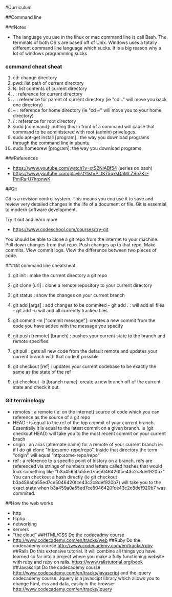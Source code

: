 #Curriculum

##Command line

###Notes
  - The language you use in the linux or mac command line is call Bash. The terminals of both OS's are based off of Unix. Windows uses a totally different command line language which sucks. It is a big reason why a lot of windows programming sucks
  ### command cheat sheat
  1. cd: change directory 
  2. pwd: list path of current directory
  3. ls: list contents of current directory
  4. . : reference for current directory
  5. .. : reference for parent of current directory (ie "cd .." will move you back one directory)
  6. ~ : reference for home directory (ie "cd ~" will move you to your home directory)
  7. / : reference for root directory
  8. sudo [command]: putting this in front of a command will cause that command to be administered with root (admin) priveleges. 
  9. sudo apt-get install [program] : the way you download programs through the command line in ubuntu
  10. sudo homebrew [program]: the way you download programs
  
###References 
  - https://www.youtube.com/watch?v=xtS2NiABf54 (series on bash)
  - https://www.youtube.com/playlist?list=PLtK75qxsQaMLZSo7KL-PmiRarU7hrpnwK

##Git

Git is a revision control system. This means you cna use it to save and review very detailed changes in the life of a document or file. Git is essential to modern software development.

Try it out and learn more 
- https://www.codeschool.com/courses/try-git

You should be able to clone a git repo from the internet to your machine. Pull down changes from that repo. Push changes up to that repo. Make commits. View commit logs. View the difference between two pieces of code.

###Git command line cheatsheat
  1. git init : make the current directory a git repo
  2. git clone [url] : clone a remote repository to your current directory
  3. git status : show the changes on your current branch
  4. git add [args] : add changes to be commited
    - git add . : will add all files
    - git add -u will add all currently tracked files
  5. git commit -m ["commit message"]: creates a new commit from the code you have added with the message you specify
  
  6. git push [remote] [branch] : pushes your current state to the branch and remote specifies
  7. git pull : gets all new code from the default remote and updates your current branch with that code if possible
  
  8. git checkout [ref] : updates your current codebase to be exactly the same as the state of the ref
  9. git checkout -b [branch name]: create a new branch off of the current state and check it out.
  
### Git terminology
  - remotes : a remote (ie: on the internet) source of code which you can reference as the source of a git repo
  - HEAD : is equal to the ref of the top commit of your current branch. Essentially it is equal to the latest commit on a given branch.
  ie (git checkout HEAD) will take you to the most recent commit on your current brach
  - origin : an alias (alternate name) for a remote of your current branch
 ie: if I do git clone "http:some-repo/repo". Inside that directory the term "origin" will equal "http:some-repo/repo"
 - ref : a reference to a specific point of history on a branch. refs are referenced via strings of numbers and letters called hashes that would look something like "b3a459a0a55ed7ce5046420fce43c2c8def920b7"
  You can checkout a hash directly (ie git checkout b3a459a0a55ed7ce5046420fce43c2c8def920b7) will take you to the exact state when b3a459a0a55ed7ce5046420fce43c2c8def920b7 was commited.

##How the web works

  - http
  - tcp/ip
  - networking
  - servers
  - "the cloud"
##HTML/CSS
  Do the codecadmy course
 - http://www.codecademy.com/en/tracks/web
##Ruby
  Do the codecademy course
  http://www.codecademy.com/en/tracks/ruby
##Rails
  Do this extensive tutorial. It will combine all things you have learned so far into a project where you make a fully functioning website with ruby and ruby on rails.
  https://www.railstutorial.org/book
##Javascript
Do the codecademy course
http://www.codecademy.com/en/tracks/javascript
 and the jquery codecademy course. Jquery is a javascipt library which allows you to change html, css and data, easily in the browser
http://www.codecademy.com/en/tracks/jquery
